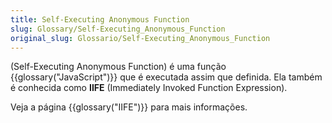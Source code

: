 ```yaml
---
title: Self-Executing Anonymous Function
slug: Glossary/Self-Executing_Anonymous_Function
original_slug: Glossario/Self-Executing_Anonymous_Function
---
```


(Self-Executing Anonymous Function) é uma função {{glossary("JavaScript")}} que é executada assim que definida. Ela também é conhecida como **IIFE** (Immediately Invoked Function Expression).

Veja a página {{glossary("IIFE")}} para mais informações.
